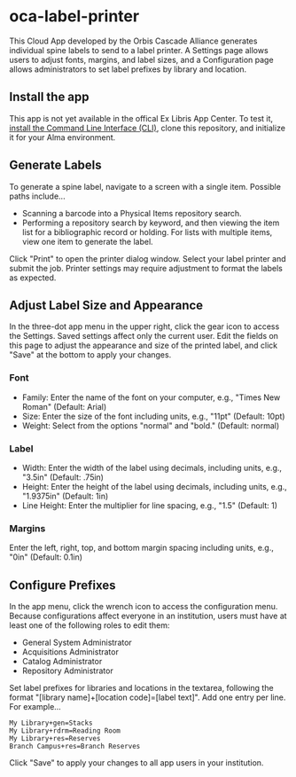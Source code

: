 # oca-label-printer
 
This Cloud App developed by the Orbis Cascade Alliance generates individual spine labels to send to a label printer. A Settings page allows users to adjust fonts, margins, and label sizes, and a Configuration page allows administrators to set label prefixes by library and location.

## Install the app

This app is not yet available in the offical Ex Libris App Center. To test it, [install the Command Line Interface (CLI)](https://developers.exlibrisgroup.com/cloudapps/docs/cli/), clone this repository, and initialize it for your Alma environment.

## Generate Labels

To generate a spine label, navigate to a screen with a single item. Possible paths include...

- Scanning a barcode into a Physical Items repository search.
- Performing a repository search by keyword, and then viewing the item list for a bibliographic record or holding. For lists with multiple items, view one item to generate the label.

Click "Print" to open the printer dialog window. Select your label printer and submit the job. Printer settings may require adjustment to format the labels as expected.

## Adjust Label Size and Appearance

In the three-dot app menu in the upper right, click the gear icon to access the Settings. Saved settings affect only the current user. Edit the fields on this page to adjust the appearance and size of the printed label, and click "Save" at the bottom to apply your changes.

### Font

- Family: Enter the name of the font on your computer, e.g., "Times New Roman" (Default: Arial)
- Size: Enter the size of the font including units, e.g., "11pt" (Default: 10pt)
- Weight: Select from the options "normal" and "bold." (Default: normal)

### Label
- Width: Enter the width of the label using decimals, including units, e.g., "3.5in" (Default: .75in)</li>
- Height: Enter the height of the label using decimals, including units, e.g., "1.9375in" (Default: 1in)</li>
- Line Height: Enter the multiplier for line spacing, e.g., "1.5" (Default: 1)</li>

### Margins
Enter the left, right, top, and bottom margin spacing including units, e.g., "0in" (Default: 0.1in)

## Configure Prefixes

In the app menu, click the wrench icon to access the configuration menu. Because configurations affect everyone in an institution, users must have at least one of the following roles to edit them:

- General System Administrator
- Acquisitions Administrator
- Catalog Administrator
- Repository Administrator

Set label prefixes for libraries and locations in the textarea, following the format "\[library name\]+\[location code\]=\[label text\]". Add one entry per line. For example...

```
My Library+gen=Stacks
My Library+rdrm=Reading Room
My Library+res=Reserves
Branch Campus+res=Branch Reserves
```

Click "Save" to apply your changes to all app users in your institution.
